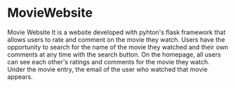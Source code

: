 # MovieWebsite
Movie Website
It is a website developed with pyhton's flask framework that allows users to rate and comment on the movie they watch.
Users have the opportunity to search for the name of the movie they watched and their own comments at any time with the search button.
On the homepage, all users can see each other's ratings and comments for the movie they watch. Under the movie entry, the email of the user who watched that movie appears.
